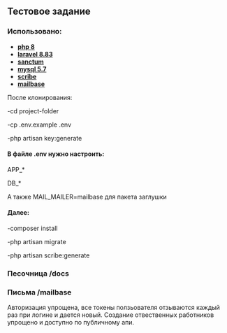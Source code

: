 ## Тестовое задание

### Использовано:

- **[php 8](https://www.php.net/releases/8.0/)**
- **[laravel 8.83](https://laravel.com/)**
- **[sanctum](https://laravel.com/docs/9.x/sanctum)**
- **[mysql 5.7](https://dev.mysql.com/downloads/mysql/5.7.html)**
- **[scribe](https://scribe.knuckles.wtf/)**
- **[mailbase](https://github.com/tkeer/mailbase/)**

После клонирования:

-cd project-folder

-cp .env.example .env

-php artisan key:generate

#### В файле .env нужно настроить:
APP_*

DB_*

А также MAIL_MAILER=mailbase для пакета заглушки

#### Далее:
-composer install

-php artisan migrate

-php artisan scribe:generate

### Песочница /docs
### Письма /mailbase


Авторизация упрощена, все токены ползьователя отзываются каждый раз при логине и дается новый.
Создание отвественных работников упрощено и доступно по публичному апи.
